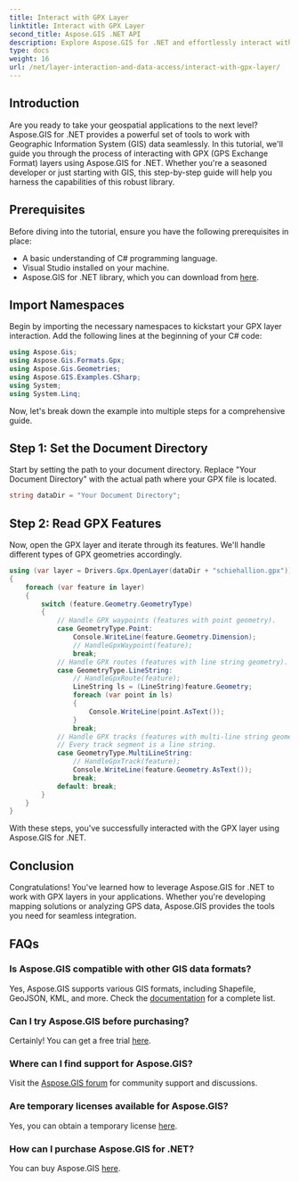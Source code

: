 ```yaml
---
title: Interact with GPX Layer
linktitle: Interact with GPX Layer
second_title: Aspose.GIS .NET API
description: Explore Aspose.GIS for .NET and effortlessly interact with GPX layers. Download the library, try the free trial, and elevate your geospatial applications!
type: docs
weight: 16
url: /net/layer-interaction-and-data-access/interact-with-gpx-layer/
---
```

## Introduction
Are you ready to take your geospatial applications to the next level? Aspose.GIS for .NET provides a powerful set of tools to work with Geographic Information System (GIS) data seamlessly. In this tutorial, we'll guide you through the process of interacting with GPX (GPS Exchange Format) layers using Aspose.GIS for .NET. Whether you're a seasoned developer or just starting with GIS, this step-by-step guide will help you harness the capabilities of this robust library.
## Prerequisites
Before diving into the tutorial, ensure you have the following prerequisites in place:
- A basic understanding of C# programming language.
- Visual Studio installed on your machine.
- Aspose.GIS for .NET library, which you can download from [here](https://releases.aspose.com/gis/net/).
## Import Namespaces
Begin by importing the necessary namespaces to kickstart your GPX layer interaction. Add the following lines at the beginning of your C# code:
```csharp
using Aspose.Gis;
using Aspose.Gis.Formats.Gpx;
using Aspose.Gis.Geometries;
using Aspose.GIS.Examples.CSharp;
using System;
using System.Linq;
```
Now, let's break down the example into multiple steps for a comprehensive guide.
## Step 1: Set the Document Directory
Start by setting the path to your document directory. Replace "Your Document Directory" with the actual path where your GPX file is located.
```csharp
string dataDir = "Your Document Directory";
```
## Step 2: Read GPX Features
Now, open the GPX layer and iterate through its features. We'll handle different types of GPX geometries accordingly.
```csharp
using (var layer = Drivers.Gpx.OpenLayer(dataDir + "schiehallion.gpx"))
{
    foreach (var feature in layer)
    {
        switch (feature.Geometry.GeometryType)
        {
            // Handle GPX waypoints (features with point geometry).
            case GeometryType.Point:
                Console.WriteLine(feature.Geometry.Dimension);
                // HandleGpxWaypoint(feature);
                break;
            // Handle GPX routes (features with line string geometry).
            case GeometryType.LineString:
                // HandleGpxRoute(feature);
                LineString ls = (LineString)feature.Geometry;
                foreach (var point in ls)
                {
                    Console.WriteLine(point.AsText());
                }
                break;
            // Handle GPX tracks (features with multi-line string geometry).
            // Every track segment is a line string.
            case GeometryType.MultiLineString:
                // HandleGpxTrack(feature);
                Console.WriteLine(feature.Geometry.AsText());
                break;
            default: break;
        }
    }
}
```
With these steps, you've successfully interacted with the GPX layer using Aspose.GIS for .NET.
## Conclusion
Congratulations! You've learned how to leverage Aspose.GIS for .NET to work with GPX layers in your applications. Whether you're developing mapping solutions or analyzing GPS data, Aspose.GIS provides the tools you need for seamless integration.
## FAQs
### Is Aspose.GIS compatible with other GIS data formats?
Yes, Aspose.GIS supports various GIS formats, including Shapefile, GeoJSON, KML, and more. Check the [documentation](https://reference.aspose.com/gis/net/) for a complete list.
### Can I try Aspose.GIS before purchasing?
Certainly! You can get a free trial [here](https://releases.aspose.com/).
### Where can I find support for Aspose.GIS?
Visit the [Aspose.GIS forum](https://forum.aspose.com/c/gis/33) for community support and discussions.
### Are temporary licenses available for Aspose.GIS?
Yes, you can obtain a temporary license [here](https://purchase.aspose.com/temporary-license/).
### How can I purchase Aspose.GIS for .NET?
You can buy Aspose.GIS [here](https://purchase.aspose.com/buy).
